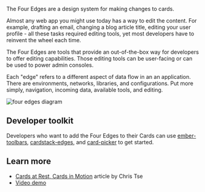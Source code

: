 The Four Edges are a design system for making changes to cards.

Almost any web app you might use today has a way to edit the content.
For example, drafting an email, changing a blog article title, editing your user profile - all these tasks required editing tools, yet most developers have to reinvent the wheel each time.

The Four Edges are tools that provide an out-of-the-box way for developers to offer editing capabilities. Those editing tools can be user-facing or can be used to power admin consoles.

Each "edge" refers to a different aspect of data flow in an an application. There are environments, networks, libraries, and configurations. Put more simply, navigation, incoming data, available tools, and editing.

![four edges diagram](/images/edges.png)

## Developer toolkit

Developers who want to add the Four Edges to their Cards can use [ember-toolbars](https://github.com/cardstack/ember-toolbars/), [cardstack-edges](https://github.com/cardstack/cardstack/tree/master/packages/edges), and [card-picker](https://github.com/cardstack/cardstack/tree/master/packages/card-picker) to get started.

## Learn more

- [Cards at Rest, Cards in Motion](https://medium.com/cardstack/cards-at-rest-cards-in-motion-4a0f88a8b6c5) article by Chris Tse
- [Video demo](https://www.youtube.com/watch?v=lHNEG2PYky0&feature=youtu.be&t=1151)

